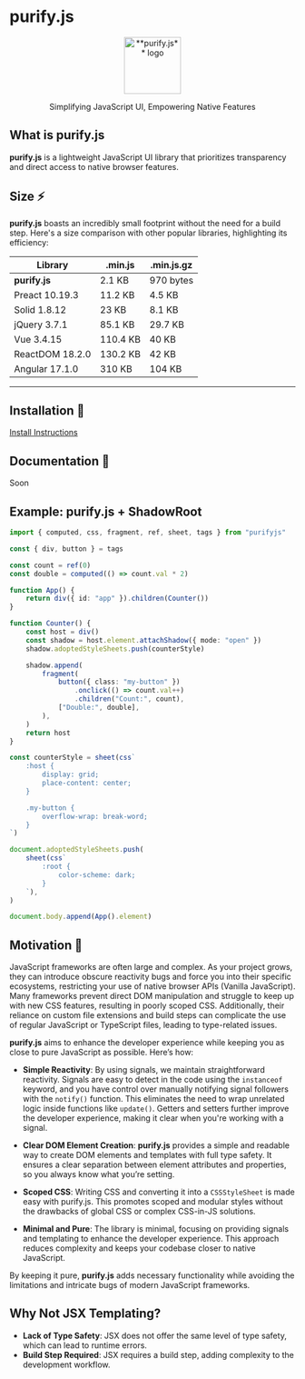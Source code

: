 # purify.js

<p align="center">
    <img width="100px" height="auto" alt="**purify.js** logo" src="#" />
</p>
<p align="center">
    Simplifying JavaScript UI, Empowering Native Features
</p>

## What is purify.js

**purify.js** is a lightweight JavaScript UI library that prioritizes transparency and direct access to native browser features.

## Size ⚡

**purify.js** boasts an incredibly small footprint without the need for a build step. Here's a size comparison with other popular libraries, highlighting its efficiency:

| Library         | .min.js  | .min.js.gz |
| --------------- | -------- | ---------- |
| **purify.js**   | 2.1 KB   | 970 bytes  |
| Preact 10.19.3  | 11.2 KB  | 4.5 KB     |
| Solid 1.8.12    | 23 KB    | 8.1 KB     |
| jQuery 3.7.1    | 85.1 KB  | 29.7 KB    |
| Vue 3.4.15      | 110.4 KB | 40 KB      |
| ReactDOM 18.2.0 | 130.2 KB | 42 KB      |
| Angular 17.1.0  | 310 KB   | 104 KB     |

---

## Installation 🍙

[Install Instructions](https://github.com/DeepDoge/purifyjs/releases)

## Documentation 🍱

Soon

## Example: **purify.js** + ShadowRoot

```ts
import { computed, css, fragment, ref, sheet, tags } from "purifyjs"

const { div, button } = tags

const count = ref(0)
const double = computed(() => count.val * 2)

function App() {
    return div({ id: "app" }).children(Counter())
}

function Counter() {
    const host = div()
    const shadow = host.element.attachShadow({ mode: "open" })
    shadow.adoptedStyleSheets.push(counterStyle)

    shadow.append(
        fragment(
            button({ class: "my-button" })
                .onclick(() => count.val++)
                .children("Count:", count),
            ["Double:", double],
        ),
    )
    return host
}

const counterStyle = sheet(css`
    :host {
        display: grid;
        place-content: center;
    }

    .my-button {
        overflow-wrap: break-word;
    }
`)

document.adoptedStyleSheets.push(
    sheet(css`
        :root {
            color-scheme: dark;
        }
    `),
)

document.body.append(App().element)
```

## Motivation 🍣

JavaScript frameworks are often large and complex. As your project grows, they can introduce obscure reactivity bugs and force you into their specific ecosystems, restricting your use of native browser APIs (Vanilla JavaScript). Many frameworks prevent direct DOM manipulation and struggle to keep up with new CSS features, resulting in poorly scoped CSS. Additionally, their reliance on custom file extensions and build steps can complicate the use of regular JavaScript or TypeScript files, leading to type-related issues.

**purify.js** aims to enhance the developer experience while keeping you as close to pure JavaScript as possible. Here’s how:

-   **Simple Reactivity**: By using signals, we maintain straightforward reactivity. Signals are easy to detect in the code using the `instanceof` keyword, and you have control over manually notifying signal followers with the `notify()` function. This eliminates the need to wrap unrelated logic inside functions like `update()`. Getters and setters further improve the developer experience, making it clear when you're working with a signal.

-   **Clear DOM Element Creation**: **purify.js** provides a simple and readable way to create DOM elements and templates with full type safety. It ensures a clear separation between element attributes and properties, so you always know what you’re setting.

-   **Scoped CSS**: Writing CSS and converting it into a `CSSStyleSheet` is made easy with purify.js. This promotes scoped and modular styles without the drawbacks of global CSS or complex CSS-in-JS solutions.

-   **Minimal and Pure**: The library is minimal, focusing on providing signals and templating to enhance the developer experience. This approach reduces complexity and keeps your codebase closer to native JavaScript.

By keeping it pure, **purify.js** adds necessary functionality while avoiding the limitations and intricate bugs of modern JavaScript frameworks.

## Why Not JSX Templating?

-   **Lack of Type Safety**: JSX does not offer the same level of type safety, which can lead to runtime errors.
-   **Build Step Required**: JSX requires a build step, adding complexity to the development workflow.
